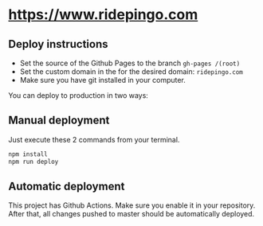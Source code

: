 # https://www.ridepingo.com

## Deploy instructions

- Set the source of the Github Pages to the branch `gh-pages /(root)`
- Set the custom domain in the for the desired domain: `ridepingo.com`
- Make sure you have git installed in your computer.

You can deploy to production in two ways:

## Manual deployment

Just execute these 2 commands from your terminal.

```bash
npm install
npm run deploy
```

## Automatic deployment

This project has Github Actions. Make sure you enable it in your repository. After that, all changes pushed to master should be automatically deployed.
